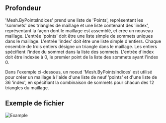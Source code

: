## Profondeur
'Mesh.ByPointsIndices' prend une liste de 'Points', représentant les 'sommets' des triangles de maillage et une liste contenant des 'index', représentant la façon dont le maillage est assemblé, et crée un nouveau maillage. L'entrée 'points' doit être une liste simple de sommets uniques dans le maillage. L'entrée 'index' doit être une liste simple d'entiers. Chaque ensemble de trois entiers désigne un triangle dans le maillage. Les entiers spécifient l'index du sommet dans la liste des sommets. L'entrée d'index doit être indexée à 0, le premier point de la liste des sommets ayant l'index 0.

Dans l'exemple ci-dessous, un noeud 'Mesh.ByPointsIndices' est utilisé pour créer un maillage à l'aide d'une liste de neuf 'points' et d'une liste de 36 'index', en spécifiant la combinaison de sommets pour chacun des 12 triangles du maillage.

## Exemple de fichier

![Example](./Autodesk.DesignScript.Geometry.Mesh.ByPointsIndices_img.png)

